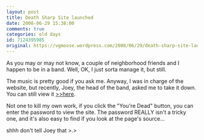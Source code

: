 ```yaml
---
layout: post
title: Death Sharp Site launched
date: 2008-06-29 15:38:00
comments: true
categories: old days
id: 7124395985
original: https://vgmoose.wordpress.com/2008/06/29/death-sharp-site-launched/
---
```


As you may or may not know, a couple of neighborhood friends and I happen to be in a band. Well, OK, I just sorta manage it, but still.

The music is pretty good if you ask me. Anyway, I was in charge of the website, but recently, Joey, the head of the band, asked me to take it down. You can still view it [>>here](http://deathsharp.2tunes.com/).

Not one to kill my own work, if you click the "You're Dead" button, you can enter the password to view the site. The password REALLY isn't a tricky one, and it's also easy to find if you look at the page's source...

shhh don't tell Joey that >.>